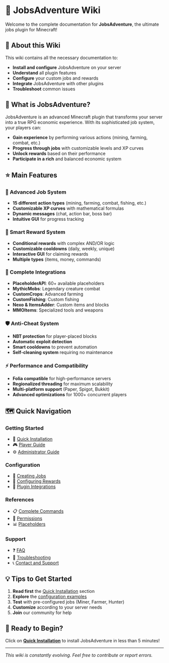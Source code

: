 # 📖 JobsAdventure Wiki

Welcome to the complete documentation for **JobsAdventure**, the ultimate jobs plugin for Minecraft!

## 🎯 About this Wiki

This wiki contains all the necessary documentation to:
- **Install and configure** JobsAdventure on your server
- **Understand** all plugin features
- **Configure** your custom jobs and rewards
- **Integrate** JobsAdventure with other plugins
- **Troubleshoot** common issues

## 🚀 What is JobsAdventure?

JobsAdventure is an advanced Minecraft plugin that transforms your server into a true RPG economic experience. With its sophisticated job system, your players can:

- **Gain experience** by performing various actions (mining, farming, combat, etc.)
- **Progress through jobs** with customizable levels and XP curves
- **Unlock rewards** based on their performance
- **Participate in a rich** and balanced economic system

## ⭐ Main Features

### 🏢 Advanced Job System
- **15 different action types** (mining, farming, combat, fishing, etc.)
- **Customizable XP curves** with mathematical formulas
- **Dynamic messages** (chat, action bar, boss bar)
- **Intuitive GUI** for progress tracking

### 🎁 Smart Reward System
- **Conditional rewards** with complex AND/OR logic
- **Customizable cooldowns** (daily, weekly, unique)
- **Interactive GUI** for claiming rewards
- **Multiple types** (items, money, commands)

### 🔗 Complete Integrations
- **PlaceholderAPI**: 60+ available placeholders
- **MythicMobs**: Legendary creature combat
- **CustomCrops**: Advanced farming
- **CustomFishing**: Custom fishing
- **Nexo & ItemsAdder**: Custom items and blocks
- **MMOItems**: Specialized tools and weapons

### 🛡️ Anti-Cheat System
- **NBT protection** for player-placed blocks
- **Automatic exploit detection**
- **Smart cooldowns** to prevent automation
- **Self-cleaning system** requiring no maintenance

### ⚡ Performance and Compatibility
- **Folia compatible** for high-performance servers
- **Regionalized threading** for maximum scalability
- **Multi-platform support** (Paper, Spigot, Bukkit)
- **Advanced optimizations** for 1000+ concurrent players

## 🗺️ Quick Navigation

### Getting Started
- 👋 [Quick Installation](installation/quick-start.md)
- 🎮 [Player Guide](player-guide/getting-started.md)
- ⚙️ [Administrator Guide](admin-guide/admin-commands.md)

### Configuration
- 🏢 [Creating Jobs](jobs-configuration/creating-jobs.md)
- 🎁 [Configuring Rewards](rewards/reward-configuration.md)
- 🔗 [Plugin Integrations](integrations/placeholderapi.md)

### References
- 📋 [Complete Commands](reference/commands-reference.md)
- 🔑 [Permissions](reference/permissions.md)
- 📊 [Placeholders](reference/placeholders.md)

### Support
- ❓ [FAQ](appendix/faq.md)
- 🔧 [Troubleshooting](troubleshooting/common-issues.md)
- 📞 [Contact and Support](appendix/support.md)

## 💡 Tips to Get Started

1. **Read first** the [Quick Installation](installation/quick-start.md) section
2. **Explore** the [configuration examples](jobs-configuration/configuration-examples.md)
3. **Test** with pre-configured jobs (Miner, Farmer, Hunter)
4. **Customize** according to your server needs
5. **Join** our community for help

## 🎉 Ready to Begin?

Click on **[Quick Installation](installation/quick-start.md)** to install JobsAdventure in less than 5 minutes!

---

*This wiki is constantly evolving. Feel free to contribute or report errors.*